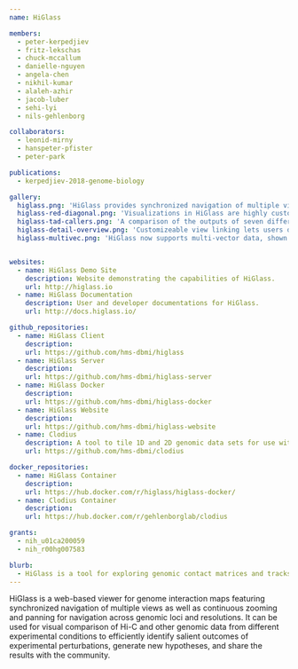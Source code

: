 ```yaml
---
name: HiGlass

members:
  - peter-kerpedjiev
  - fritz-lekschas
  - chuck-mccallum
  - danielle-nguyen
  - angela-chen
  - nikhil-kumar
  - alaleh-azhir
  - jacob-luber
  - sehi-lyi
  - nils-gehlenborg

collaborators:
  - leonid-mirny
  - hanspeter-pfister
  - peter-park

publications:
  - kerpedjiev-2018-genome-biology

gallery:
  higlass.png: 'HiGlass provides synchronized navigation of multiple views showing matrices from different experimental conditions, types or cell lines.'
  higlass-red-diagonal.png: 'Visualizations in HiGlass are highly customizeable with a variety of track types available for displaying genomic contact and other data.'
  higlass-tad-callers.png: 'A comparison of the outputs of seven different TAD callers, shown in HiGlass.'
  higlass-detail-overview.png: 'Customizeable view linking lets users dynamically create detail-overview arrangements for comparing datasets at varying scales.'
  higlass-multivec.png: 'HiGlass now supports multi-vector data, shown here in a stacked bar track view.'


websites:
  - name: HiGlass Demo Site
    description: Website demonstrating the capabilities of HiGlass.
    url: http://higlass.io
  - name: HiGlass Documentation
    description: User and developer documentations for HiGlass.
    url: http://docs.higlass.io/

github_repositories:
  - name: HiGlass Client
    description:
    url: https://github.com/hms-dbmi/higlass
  - name: HiGlass Server
    description:
    url: https://github.com/hms-dbmi/higlass-server
  - name: HiGlass Docker
    description:
    url: https://github.com/hms-dbmi/higlass-docker
  - name: HiGlass Website
    description:
    url: https://github.com/hms-dbmi/higlass-website
  - name: Clodius
    description: A tool to tile 1D and 2D genomic data sets for use with HiGlass.
    url: https://github.com/hms-dbmi/clodius

docker_repositories:
  - name: HiGlass Container
    description:
    url: https://hub.docker.com/r/higlass/higlass-docker/
  - name: Clodius Container
    description:
    url: https://hub.docker.com/r/gehlenborglab/clodius

grants:
  - nih_u01ca200059
  - nih_r00hg007583

blurb:
  - HiGlass is a tool for exploring genomic contact matrices and tracks. It can be configured to explore and compare contact matrices across multiple scales.
---
```

HiGlass is a web-based viewer for genome interaction maps featuring synchronized navigation of multiple views as well as continuous zooming and panning for navigation across genomic loci and resolutions. It can be used for visual comparison of Hi-C and other genomic data from different experimental conditions to efficiently identify salient outcomes of experimental perturbations, generate new hypotheses, and share the results with the community.
